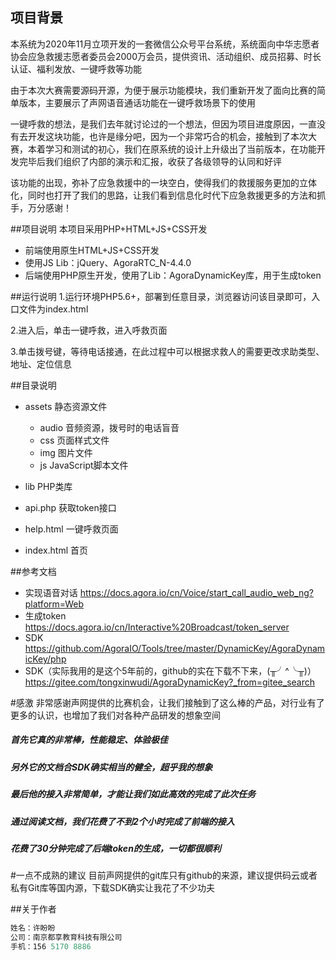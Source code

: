 ## 项目背景
本系统为2020年11月立项开发的一套微信公众号平台系统，系统面向中华志愿者协会应急救援志愿者委员会2000万会员，提供资讯、活动组织、成员招募、时长认证、福利发放、一键呼救等功能

由于本次大赛需要源码开源，为便于展示功能模块，我们重新开发了面向比赛的简单版本，主要展示了声网语音通话功能在一键呼救场景下的使用

一键呼救的想法，是我们去年就讨论过的一个想法，但因为项目进度原因，一直没有去开发这块功能，也许是缘分吧，因为一个非常巧合的机会，接触到了本次大赛，本着学习和测试的初心，我们在原系统的设计上升级出了当前版本，在功能开发完毕后我们组织了内部的演示和汇报，收获了各级领导的认同和好评

该功能的出现，弥补了应急救援中的一块空白，使得我们的救援服务更加的立体化，同时也打开了我们的思路，让我们看到信息化时代下应急救援更多的方法和抓手，万分感谢！

##项目说明
本项目采用PHP+HTML+JS+CSS开发
* 前端使用原生HTML+JS+CSS开发
* 使用JS Lib：jQuery、AgoraRTC_N-4.4.0
* 后端使用PHP原生开发，使用了Lib：AgoraDynamicKey库，用于生成token

##运行说明
1.运行环境PHP5.6+，部署到任意目录，浏览器访问该目录即可，入口文件为index.html

2.进入后，单击一键呼救，进入呼救页面

3.单击拨号键，等待电话接通，在此过程中可以根据求救人的需要更改求助类型、地址、定位信息

##目录说明
* assets 静态资源文件
    *  audio 音频资源，拨号时的电话盲音
    *  css 页面样式文件
    *  img 图片文件
    *  js JavaScript脚本文件
    
* lib PHP类库
* api.php 获取token接口
* help.html 一键呼救页面
* index.html 首页

##参考文档
* 实现语音对话 https://docs.agora.io/cn/Voice/start_call_audio_web_ng?platform=Web
* 生成token https://docs.agora.io/cn/Interactive%20Broadcast/token_server
* SDK https://github.com/AgoraIO/Tools/tree/master/DynamicKey/AgoraDynamicKey/php
* SDK（实际我用的是这个5年前的，github的实在下载不下来，(╥╯^╰╥)） https://gitee.com/tongxinwudi/AgoraDynamicKey?_from=gitee_search

#感激
非常感谢声网提供的比赛机会，让我们接触到了这么棒的产品，对行业有了更多的认识，也增加了我们对各种产品研发的想象空间
##### 首先它真的非常棒，性能稳定、体验极佳
##### 另外它的文档合SDK确实相当的健全，超乎我的想象
##### 最后他的接入非常简单，才能让我们如此高效的完成了此次任务
##### 通过阅读文档，我们花费了不到2个小时完成了前端的接入
##### 花费了30分钟完成了后端token的生成，一切都很顺利

#一点不成熟的建议
目前声网提供的git库只有github的来源，建议提供码云或者私有Git库等国内源，下载SDK确实让我花了不少功夫

##关于作者

```javascript
姓名：许盼盼
公司：南京都享教育科技有限公司
手机：156 5170 8886
```